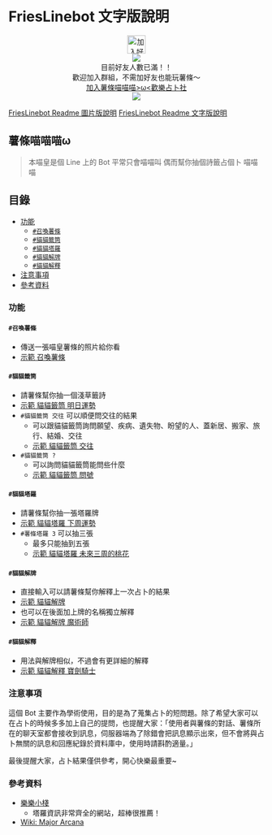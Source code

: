 # FriesLinebot 文字版說明

<!--
Replace "> !["
To "+ [示範 "
-->
<p align='center'>
<a href="https://line.me/R/ti/p/%40hld1679y">
<img height="36" border="0" alt="加入好友" src="https://tinyurl.com/yb9jephs"></a><br/>
<img src="https://i.imgur.com/0Okbbcmm.jpg"/><br/>
目前好友人數已滿！！<br/>
歡迎加入群組，不需加好友也能玩薯條～<br/>
<a href="https://line.me/R/ti/g/erpyZX0yk3">加入薯條喵喵喵&gt;ω&lt;歡樂占卜社</a><br/>
<img src="https://i.imgur.com/VZ5F1X0.jpg"/><br/>
</p>


[FriesLinebot Readme 圖片版說明](https://tinyurl.com/FriesLinebotR)
[FriesLinebot Readme 文字版說明](https://tinyurl.com/FriesLinebot)

## 薯條喵喵喵ω

> 本喵皇是個 Line 上的 Bot
> 平常只會喵喵叫
> 偶而幫你抽個詩籤占個卜
> 喵喵喵

## 目錄
+ [功能](#功能)
	+ [`#召喚薯條`](#召喚薯條)
	+ [`#貓貓籤筒`](#貓貓籤筒)
	+ [`#貓貓塔羅`](#貓貓塔羅)
	+ [`#貓貓解牌`](#貓貓解牌)
	+ [`#貓貓解釋`](#貓貓解釋)
+ [注意事項](#注意事項)
+ [參考資料](#參考資料)

### 功能

#### `#召喚薯條`
+ 傳送一張喵皇薯條的照片給你看
+ [示範 召喚薯條](https://i.imgur.com/VJmizejm.png)

#### `#貓貓籤筒`
+ 請薯條幫你抽一個淺草籤詩
+ [示範 貓貓籤筒 明日運勢](https://i.imgur.com/CnFTGq2m.png)
+ `#貓貓籤筒 交往` 可以順便問交往的結果
	+ 可以跟貓貓籤筒詢問願望、疾病、遺失物、盼望的人、蓋新居、搬家、旅行、結婚、交往
	+ [示範 貓貓籤筒 交往](https://i.imgur.com/3Eu4jKjm.png)
+ `#貓貓籤筒 ?`
	+ 可以詢問貓貓籤筒能問些什麼
	+ [示範 貓貓籤筒 問號](https://i.imgur.com/jCMtybmm.png)

#### `#貓貓塔羅`
+ 請薯條幫你抽一張塔羅牌
+ [示範 貓貓塔羅 下周運勢](https://i.imgur.com/XB6gjM9m.png)
+ `#薯條塔羅 3` 可以抽三張
	+ 最多只能抽到五張
	+ [示範 貓貓塔羅 未來三周的桃花](https://i.imgur.com/XRn6MYOl.jpg)

#### `#貓貓解牌`
+ 直接輸入可以請薯條幫你解釋上一次占卜的結果
+ [示範 貓貓解牌](https://i.imgur.com/S4W1HlJm.png)
+ 也可以在後面加上牌的名稱獨立解釋
+ [示範 貓貓解牌 魔術師](https://i.imgur.com/HBx7ylem.png)

#### `#貓貓解釋`
+ 用法與解牌相似，不過會有更詳細的解釋
+ [示範 貓貓解釋 寶劍騎士](https://i.imgur.com/1BAIdYhm.png)

### 注意事項
這個 Bot 主要作為學術使用，目的是為了蒐集占卜的短問題。除了希望大家可以在占卜的時候多多加上自己的提問，也提醒大家：「使用者與薯條的對話、薯條所在的聊天室都會接收到訊息，伺服器端為了除錯會把訊息顯示出來，但不會將與占卜無關的訊息和回應紀錄於資料庫中，使用時請斟酌適量。」

最後提醒大家，占卜結果僅供參考，開心快樂最重要~

### 參考資料
+ [樂樂小棧](http://mst168.idv.tw/tarot/TAROS/index.asp)
	+ 塔羅資訊非常齊全的網站，超棒很推薦！
+ [Wiki: Major Arcana](https://en.wikipedia.org/wiki/Major_Arcana)
